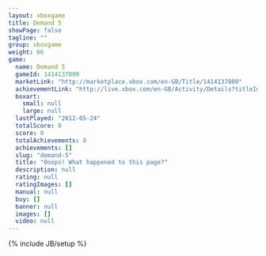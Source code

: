 ```yaml
---
layout: xboxgame
title: Demand 5
showPage: false
tagline: ""
group: xboxgame
weight: 66
game: 
  name: Demand 5
  gameId: 1414137809
  marketLink: "http://marketplace.xbox.com/en-GB/Title/1414137809"
  achievementLink: "http://live.xbox.com/en-GB/Activity/Details?titleId=1414137809"
  boxart: 
    small: null
    large: null
  lastPlayed: "2012-05-24"
  totalScore: 0
  score: 0
  totalAchievements: 0
  achievements: []
  slug: "demand-5"
  title: "Ooops! What happened to this page?"
  description: null
  rating: null
  ratingImages: []
  manual: null
  buy: []
  banner: null
  images: []
  video: null
---
```

{% include JB/setup %}